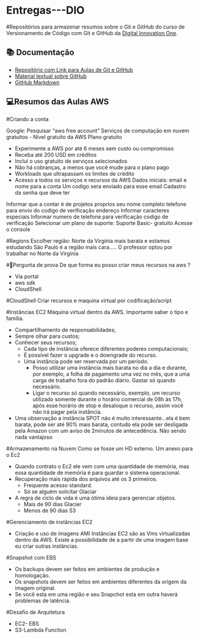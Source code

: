 # Entregas---DIO


#Repositórios para armazenar resumos sobre o Git e GitHub do curso de Versionamento de Código com Git e GitHub da [Digital Innovation One](https://www.dio.me/).

## 📚 Documentação
- [Repositório com Link para Aulas de Git e GitHub](https://github.com/digitalinnovationone/github-quickstart)
- [Material textual sobre GitHub](https://aline-antunes.gitbook.io/formacao-fundamentos-github)
- [ GitHub Markdown](https://docs.github.com/pt/get-started/writing-on-github/getting-started-with-writing-and-formatting-on-github/basic-writing-and-formatting-syntax) 


## 💻Resumos das Aulas AWS

#Criando a conta 

Google: Pesquisar “aws free account”
Serviços de computação em nuvem gratuitos - Nível gratuito da AWS
Plano gratuito 
- Experimente a AWS por até 6 meses sem custo ou compromisso
- Receba até 200 USD em créditos
- Inclui o uso gratuito de serviços selecionados
- Não há cobranças, a menos que você mude para o plano pago
- Workloads que ultrapassam os limites de crédito
- Acesso a todos os serviços e recursos da AWS
Dados iniciais: email e nome para a conta 
Um codigo sera enviado para esse email 
Cadastro da senha que deve ter 


Informar que a contar é de projetos proprios
seu nome completo 
telefone para envio do codigo de verificação 
endereço 
Informar caracteres especiais 
Informar numero de telefone para verificação 
codigo de verificação 
Selecionar um plano de suporte: Suporte Basic- gratuito 
Acesse o console

#Regions
Escolher região: Norte da Virgínia mais barata e estamos estudando 
São Paulo é a região mais cara….. O professor optou por trabalhar no Norte da Virginia 


#🧾Pergunta de prova 
De que forma eu posso criar meus recursos na aws ?
- Via portal
- aws sdk
- CloudShell

#CloudShell
Criar recursos e maquina virtual por codificação/script 

#Instâncias EC2
Máquina virtual dentro da AWS. Importante saber o tipo e família. 
- Compartilhamento de responsabilidades;
- Sempre olhar para custos;
- Conhecer seus recursos;
   - Cada tipo de instância oferece diferentes poderes computacionais;
   - É possível fazer o upgrade e o downgrade do recurso. 
   - Uma instância pode ser reservada por um período.
     - Posso utilizar uma instância mais barata no dia a dia e durante, por exemplo, a folha de pagamento uma vez no mês, que a uma carga de trabalho fora do padrão diário. Gastar só quando necessário. 
      - Ligar o recurso só quando necessário, exemplo, um recurso utilizado somente durante o horário comercial de 08h às 17h, após esse horário de stop e  desaloque o recurso, assim você não irá pagar pela instância. 
- Uma observação a instância SPOT não é muito interessante…ela é bem barata, pode ser até 90% mais barata, contudo ela pode ser desligada pela Amazon com um aviso de 2minutos de antecedência. Não sendo nada vantajoso 

#Armazenamento na Nuvem
Como se fosse um HD externo. Um anexo para o Ec2
- Quando contrato o Ec2 ele vem com uma quantidade de memória, mas essa quantidade de memória é para guardar o sistema operacional. 
- Recuperação mais rápida dos arquivos até os 3 primeiros.
    - Frequente acesso standard.
    - Só se alguém solicitar Glaciar 
- A regra de ciclo de vida é uma ótima ideia para gerenciar objetos. 
    - Mais de 90 dias Glacier 
    - Menos de 90 dias S3

#Gerenciamento de instâncias EC2
- Criação e uso de imagens AMI
Instâncias EC2 são as Vms virtualizadas dentro da AWS. Existe a possibilidade de a partir de uma imagem base eu criar outras instâncias. 


#Snapshot com EBS
- Os backups devem ser feitos em ambientes de produção e homologação. 
- Os snapshots devem ser feitos em ambientes diferentes da origem da imagem original.
- Se você esta em uma região e seu Snapchot esta em outra haverá problemas de latência. 


#Desafio de Arquitetura
- EC2- EBS
- S3-Lambda Function


